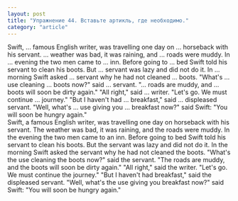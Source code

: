 ```yaml
---
layout: post
title: "Упражнение 44. Вставьте артикль, где необходимо."
category: "article"
---
```

<section class="question">
Swift, ... famous English writer, was travelling one day on ... horseback with his servant. ... weather was bad, it was raining, and ... roads were muddy. In ... evening the two  men came to ... inn. Before going to ... bed Swift told his servant to clean his boots. But ... servant was lazy and did not do it. In
... morning Swift asked ... servant why he had not cleaned ... boots. "What's ... use cleaning ... boots now?" said ... servant. "... roads are muddy, and ... boots will soon be dirty again." "All right," said ... writer. "Let's go. We must continue ... journey." "But I haven't had ... breakfast," said ... displeased servant. "Well, what's ... use giving you ... breakfast now?" said Swift: "You will soon be hungry again."
</section>

<section class="answer">
Swift, a famous English writer, was travelling one day on horseback with his servant. The weather was bad, it was raining, and the roads were muddy. In the evening the two men came to an inn. Before going to bed Swift told his servant to clean his boots. But the servant was lazy and did not do it. In the morning Swift asked the servant why he had not cleaned the boots. "What's the use cleaning the boots now?" said the servant. "The roads are muddy, and the boots will soon be dirty again." "All right," said the writer. "Let's go. We must continue the journey." "But I haven't had breakfast," said the displeased servant. "Well, what's the use giving you breakfast now?" said Swift: "You will soon be hungry again."
</section>